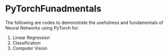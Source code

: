 # PyTorchFunadmentals

The following are codes to demonstrate the usefulness and fundamentals of Neural Networks using PyTorch for:
1. Linear Regression
2. Classification
3. Computer Vision
